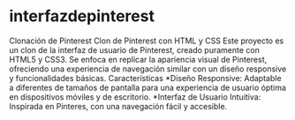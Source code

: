 # interfazdepinterest
Clonación de Pinterest 
Clon de Pinterest con HTML y CSS
Este proyecto es un clon de la interfaz de usuario de Pinterest, creado puramente con HTML5 y CSS3.
Se enfoca en replicar la apariencia visual de Pinterest, ofreciendo una experiencia de navegación similar con un diseño responsive y funcionalidades básicas.
Características
*Diseño Responsive: Adaptable a diferentes de tamaños de pantalla para una experiencia de usuario óptima en dispositivos móviles y de escritorio. 
*Interfaz de Usuario Intuitiva: Inspirada en Pinteres, con una navegación fácil y accesible. 
